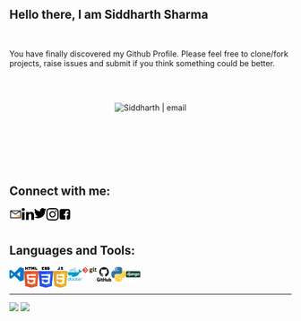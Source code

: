 ## Hello there, I am Siddharth Sharma

<br />

You have finally discovered my Github Profile. Please feel free to clone/fork projects, raise issues and submit if you think something could be better.

<br/>
<br/>
<p align = "center"><img alt="Siddharth | email" width="200px" src="https://media.giphy.com/media/8Bl38gdtUK7WDdi59y/source.gif" /></p>
<br />
<br />
<br />
<br />
<br />


## Connect with me:
[<img align="left" alt="Siddharth | email" width="22px" src="https://github.com/S1ddharth-Sharma/S1ddharth-Sharma/blob/master/icons/social-media/email.png" />][email]
[<img align="left" alt="Siddharth | linkedin" width="22px" src="https://github.com/S1ddharth-Sharma/S1ddharth-Sharma/blob/master/icons/social-media/linkedin.svg" />][linkedin]
[<img align="left" alt="Siddharth | twitter" width="22px" src="https://github.com/S1ddharth-Sharma/S1ddharth-Sharma/blob/master/icons/social-media/twitter.svg" />][twitter]
[<img align="left" alt="Siddharth | instagram" width="22px" src="https://github.com/S1ddharth-Sharma/S1ddharth-Sharma/blob/master/icons/social-media/instagram.svg" />][instagram]
[<img align="left" alt="Siddharth | email" width="22px" src="https://github.com/S1ddharth-Sharma/S1ddharth-Sharma/blob/master/icons/social-media/facebook.svg" />][facebook]

<br />
<br />

## Languages and Tools:
<img align="left" alt="Visual Studio Code" width="26px" src="https://github.com/S1ddharth-Sharma/S1ddharth-Sharma/blob/master/icons/tools/visual-studio-code.svg" />
<img align="left" alt="HTML5" width="26px" src="https://github.com/S1ddharth-Sharma/S1ddharth-Sharma/blob/master/icons/tools/html.svg" />
<img align="left" alt="CSS3" width="26px" src="https://github.com/S1ddharth-Sharma/S1ddharth-Sharma/blob/master/icons/tools/css.svg" />
<img align="left" alt="JavaScript" width="26px" src="https://github.com/S1ddharth-Sharma/S1ddharth-Sharma/blob/master/icons/tools/javascript.svg" />
<img align="left" alt="SQL" width="26px" src="https://github.com/S1ddharth-Sharma/S1ddharth-Sharma/blob/master/icons/tools/docker.svg" />
<img align="left" alt="Git" width="26px" src="https://github.com/S1ddharth-Sharma/S1ddharth-Sharma/blob/master/icons/tools/git.svg" />
<img align="left" alt="GitHub" width="26px" src="https://github.com/S1ddharth-Sharma/S1ddharth-Sharma/blob/master/icons/tools/github.svg" />
<img align="left" alt="Python" width="26px" src="https://github.com/S1ddharth-Sharma/S1ddharth-Sharma/blob/master/icons/tools/python.svg" />
<img align="left" alt="Python" width="26px" src="https://github.com/S1ddharth-Sharma/S1ddharth-Sharma/blob/master/icons/tools/django.svg" />
<br />
<br />





<!-- BLOG-POST-LIST:END -->

---
<img src="https://github-readme-stats.vercel.app/api?username=S1ddharth-Sharma&show_icons=true" />
<img src="https://github-readme-stats.vercel.app/api/top-langs/?username=S1ddharth-Sharma&layout=compact" />

[email]: ssiddharth408@gmail.com
[twitter]: https://twitter.com/Siddhar32687284
[instagram]: https://instagram.com/Mr.dead__pool___
[linkedin]: https://www.linkedin.com/in/siddharth-sharma-329bb1106/
[facebook]: https://www.facebook.com/profile.php?id=100013803645228
